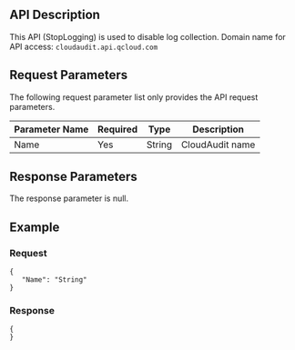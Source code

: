 
## API Description
This API (StopLogging) is used to disable log collection.
Domain name for API access: `cloudaudit.api.qcloud.com`

## Request Parameters
The following request parameter list only provides the API request parameters.

| Parameter Name | Required | Type | Description |
|---------|---------|---------|--------|
| Name | Yes | String | CloudAudit name |
## Response Parameters
The response parameter is null.

## Example
### Request

```
{
   "Name": "String"
}
```
### Response

```
{
}
```

